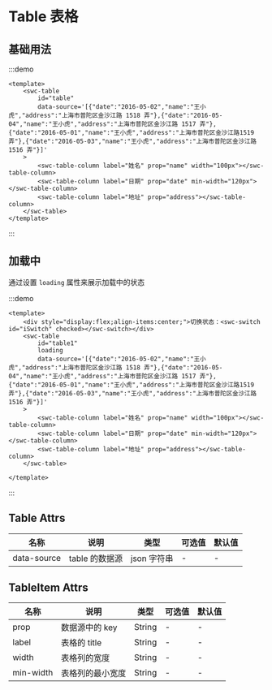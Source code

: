 # Table 表格

## 基础用法

:::demo
```vue
<template>
    <swc-table
        id="table"
        data-source='[{"date":"2016-05-02","name":"王小虎","address":"上海市普陀区金沙江路 1518 弄"},{"date":"2016-05-04","name":"王小虎","address":"上海市普陀区金沙江路 1517 弄"},{"date":"2016-05-01","name":"王小虎","address":"上海市普陀区金沙江路1519 弄"},{"date":"2016-05-03","name":"王小虎","address":"上海市普陀区金沙江路 1516 弄"}]'
    >
        <swc-table-column label="姓名" prop="name" width="100px"></swc-table-column>
        <swc-table-column label="日期" prop="date" min-width="120px"></swc-table-column>
        <swc-table-column label="地址" prop="address"></swc-table-column>
    </swc-table>
</template>
```
:::

## 加载中

通过设置 `loading` 属性来展示加载中的状态

:::demo
```vue
<template>
    <div style="display:flex;align-items:center;">切换状态：<swc-switch id="iSwitch" checked></swc-switch></div>
    <swc-table
        id="table1"
        loading
        data-source='[{"date":"2016-05-02","name":"王小虎","address":"上海市普陀区金沙江路 1518 弄"},{"date":"2016-05-04","name":"王小虎","address":"上海市普陀区金沙江路 1517 弄"},{"date":"2016-05-01","name":"王小虎","address":"上海市普陀区金沙江路1519 弄"},{"date":"2016-05-03","name":"王小虎","address":"上海市普陀区金沙江路 1516 弄"}]'
    >
        <swc-table-column label="姓名" prop="name" width="100px"></swc-table-column>
        <swc-table-column label="日期" prop="date" min-width="120px"></swc-table-column>
        <swc-table-column label="地址" prop="address"></swc-table-column>
    </swc-table>
    
</template>
```
:::

## Table Attrs

| 名称        | 说明           | 类型        | 可选值 | 默认值 |
| ----------- | -------------- | ----------- | ------ | ------ |
| data-source | table 的数据源 | json 字符串 | -      | -      |

## TableItem Attrs

| 名称      | 说明             | 类型   | 可选值 | 默认值 |
| --------- | ---------------- | ------ | ------ | ------ |
| prop      | 数据源中的 key   | String | -      | -      |
| label     | 表格的 title     | String | -      | -      |
| width     | 表格列的宽度     | String | -      | -      |
| min-width | 表格列的最小宽度 | String | -      | -      |

<script setup>
import { onMounted } from 'vue';
onMounted(()=>{
    document.getElementById('iSwitch').addEventListener('change', ev=>{
        const checked = ev.detail;
        if(checked){
            document.getElementById('table1').setAttribute('loading', "")
        }else{
            document.getElementById('table1').removeAttribute('loading')
        }
    })
})
</script>
